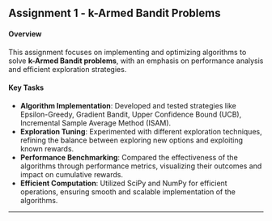 ## **Assignment 1 - k-Armed Bandit Problems**

#### Overview
This assignment focuses on implementing and optimizing algorithms to solve **k-Armed Bandit problems**, with an emphasis on performance analysis and efficient exploration strategies.

#### Key Tasks

- **Algorithm Implementation**: Developed and tested strategies like Epsilon-Greedy, Gradient Bandit, Upper Confidence Bound (UCB), Incremental Sample Average Method (ISAM).
- **Exploration Tuning**: Experimented with different exploration techniques, refining the balance between exploring new options and exploiting known rewards.
- **Performance Benchmarking**: Compared the effectiveness of the algorithms through performance metrics, visualizing their outcomes and impact on cumulative rewards.
- **Efficient Computation**: Utilized SciPy and NumPy for efficient operations, ensuring smooth and scalable implementation of the algorithms.

---
